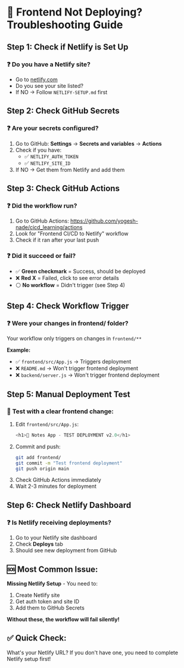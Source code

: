 # 🚨 Frontend Not Deploying? Troubleshooting Guide

## Step 1: Check if Netlify is Set Up

### ❓ **Do you have a Netlify site?**
- Go to [netlify.com](https://netlify.com)
- Do you see your site listed?
- If NO → Follow `NETLIFY-SETUP.md` first

## Step 2: Check GitHub Secrets

### ❓ **Are your secrets configured?**
1. Go to GitHub: **Settings** → **Secrets and variables** → **Actions**
2. Check if you have:
   - ✅ `NETLIFY_AUTH_TOKEN`
   - ✅ `NETLIFY_SITE_ID`
3. If NO → Get them from Netlify and add them

## Step 3: Check GitHub Actions

### ❓ **Did the workflow run?**
1. Go to GitHub Actions: https://github.com/yogesh-nade/cicd_learning/actions
2. Look for "Frontend CI/CD to Netlify" workflow
3. Check if it ran after your last push

### ❓ **Did it succeed or fail?**
- ✅ **Green checkmark** = Success, should be deployed
- ❌ **Red X** = Failed, click to see error details
- ⚪ **No workflow** = Didn't trigger (see Step 4)

## Step 4: Check Workflow Trigger

### ❓ **Were your changes in frontend/ folder?**
Your workflow only triggers on changes in `frontend/**`

**Example:**
- ✅ `frontend/src/App.js` → Triggers deployment
- ❌ `README.md` → Won't trigger frontend deployment
- ❌ `backend/server.js` → Won't trigger frontend deployment

## Step 5: Manual Deployment Test

### 🧪 **Test with a clear frontend change:**
1. Edit `frontend/src/App.js`:
   ```javascript
   <h1>📝 Notes App - TEST DEPLOYMENT v2.0</h1>
   ```
2. Commit and push:
   ```bash
   git add frontend/
   git commit -m "Test frontend deployment"
   git push origin main
   ```
3. Check GitHub Actions immediately
4. Wait 2-3 minutes for deployment

## Step 6: Check Netlify Dashboard

### ❓ **Is Netlify receiving deployments?**
1. Go to your Netlify site dashboard
2. Check **Deploys** tab
3. Should see new deployment from GitHub

## 🆘 **Most Common Issue:**
**Missing Netlify Setup** - You need to:
1. Create Netlify site
2. Get auth token and site ID
3. Add them to GitHub Secrets

**Without these, the workflow will fail silently!**

## ✅ **Quick Check:**
What's your Netlify URL? If you don't have one, you need to complete Netlify setup first!